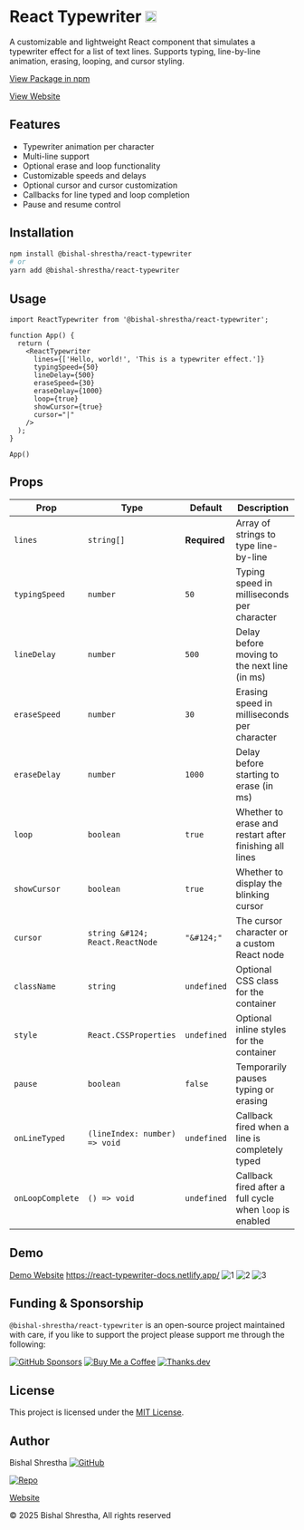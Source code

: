 # React Typewriter <img src="https://github.com/user-attachments/assets/bffc5afa-7adb-4aa4-91b8-3dd427595760" height="20">

A customizable and lightweight React component that simulates a typewriter effect for a list of text lines. Supports typing, line-by-line animation, erasing, looping, and cursor styling.

[View Package in npm](https://www.npmjs.com/package/@bishal-shrestha/react-typewriter)

[View Website](https://react-typewriter-docs.netlify.app/)

## Features
- Typewriter animation per character
- Multi-line support
- Optional erase and loop functionality
- Customizable speeds and delays
- Optional cursor and cursor customization
- Callbacks for line typed and loop completion
- Pause and resume control

## Installation
```bash
npm install @bishal-shrestha/react-typewriter
# or
yarn add @bishal-shrestha/react-typewriter
```

## Usage
```tsx
import ReactTypewriter from '@bishal-shrestha/react-typewriter';

function App() {
  return (
    <ReactTypewriter
      lines={['Hello, world!', 'This is a typewriter effect.']}
      typingSpeed={50}
      lineDelay={500}
      eraseSpeed={30}
      eraseDelay={1000}
      loop={true}
      showCursor={true}
      cursor="|"
    />
  );
}

App()
```
## Props
| Prop             | Type                            | Default     | Description                                                                 |
|------------------|----------------------------------|-------------|-----------------------------------------------------------------------------|
| `lines`          | `string[]`                       | **Required**| Array of strings to type line-by-line                                       |
| `typingSpeed`    | `number`                         | `50`        | Typing speed in milliseconds per character                                  |
| `lineDelay`      | `number`                         | `500`       | Delay before moving to the next line (in ms)                                |
| `eraseSpeed`     | `number`                         | `30`        | Erasing speed in milliseconds per character                                 |
| `eraseDelay`     | `number`                         | `1000`      | Delay before starting to erase (in ms)                                      |
| `loop`           | `boolean`                        | `true`      | Whether to erase and restart after finishing all lines                      |
| `showCursor`     | `boolean`                        | `true`      | Whether to display the blinking cursor                                      |
| `cursor`         | `string &#124; React.ReactNode` | `"&#124;"` | The cursor character or a custom React node |
| `className`      | `string`                         | `undefined` | Optional CSS class for the container                                        |
| `style`          | `React.CSSProperties`            | `undefined` | Optional inline styles for the container                                    |
| `pause`          | `boolean`                        | `false`     | Temporarily pauses typing or erasing                                        |
| `onLineTyped`    | `(lineIndex: number) => void`    | `undefined` | Callback fired when a line is completely typed                              |
| `onLoopComplete` | `() => void`                     | `undefined` | Callback fired after a full cycle when `loop` is enabled                    |

## Demo
[Demo Website](https://react-typewriter-docs.netlify.app/) https://react-typewriter-docs.netlify.app/
![1](https://github.com/user-attachments/assets/8193f092-e0ff-41df-b941-dc8cc45f91ac)
![2](https://github.com/user-attachments/assets/4bb3ce8a-ba7c-4ef4-86c7-dc11b9d6e1dd)
![3](https://github.com/user-attachments/assets/cbf209ae-8cc6-45db-8de2-dec509d9c341)

## Funding & Sponsorship
`@bishal-shrestha/react-typewriter` is an open-source project maintained with care, if you like to support the project please support me through the following:

[![GitHub Sponsors](https://img.shields.io/badge/GitHub%20Sponsors-Become%20a%20Sponsor-blueviolet?logo=githubsponsors&style=flat-square)](https://github.com/sponsors/shrestha-bishal)
[![Buy Me a Coffee](https://img.shields.io/badge/Buy%20Me%20a%20Coffee-Support%20Developer-yellow?logo=buymeacoffee&style=flat-square)](https://www.buymeacoffee.com/shresthabishal)
[![Thanks.dev](https://img.shields.io/badge/Thanks.dev-Appreciate%20Open%20Source-29abe0?logo=github&style=flat-square)](https://thanks.dev/gh/shrestha-bishal)

## License

This project is licensed under the [MIT License](./LICENSE).

## Author
Bishal Shrestha 
[![GitHub](https://img.shields.io/badge/GitHub-Profile-black?logo=github)](https://github.com/shrestha-bishal)

[![Repo](https://img.shields.io/badge/Repository-GitHub-black?logo=github)](https://github.com/shrestha-bishal/react-typewriter)

[Website](https://react-typewriter-docs.netlify.app)

© 2025 Bishal Shrestha, All rights reserved
